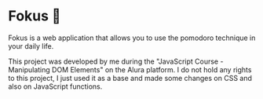 # Fokus 🧠
Fokus is a web application that allows you to use the pomodoro technique in your daily life.

This project was developed by me during the "JavaScript Course - Manipulating DOM Elements" on the Alura platform.
I do not hold any rights to this project, I just used it as a base and made some changes on CSS and also on JavaScript functions.
